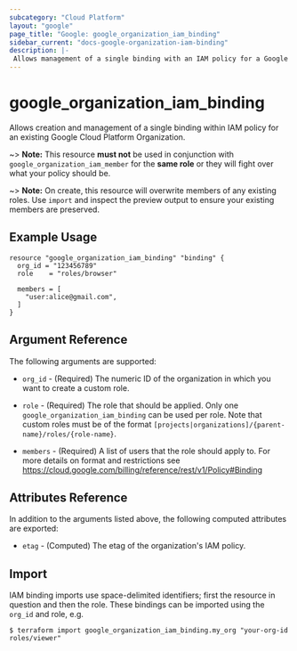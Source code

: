 ```yaml
---
subcategory: "Cloud Platform"
layout: "google"
page_title: "Google: google_organization_iam_binding"
sidebar_current: "docs-google-organization-iam-binding"
description: |-
 Allows management of a single binding with an IAM policy for a Google Cloud Platform Organization.
---
```


# google\_organization\_iam\_binding

Allows creation and management of a single binding within IAM policy for
an existing Google Cloud Platform Organization.

~> **Note:** This resource __must not__ be used in conjunction with
   `google_organization_iam_member` for the __same role__ or they will fight over
   what your policy should be.

~> **Note:** On create, this resource will overwrite members of any existing roles.
    Use `import` and inspect the preview output to ensure
    your existing members are preserved.

## Example Usage

```hcl
resource "google_organization_iam_binding" "binding" {
  org_id = "123456789"
  role    = "roles/browser"

  members = [
    "user:alice@gmail.com",
  ]
}
```

## Argument Reference

The following arguments are supported:

* `org_id` - (Required) The numeric ID of the organization in which you want to create a custom role.

* `role` - (Required) The role that should be applied. Only one
    `google_organization_iam_binding` can be used per role. Note that custom roles must be of the format
    `[projects|organizations]/{parent-name}/roles/{role-name}`.

* `members` - (Required) A list of users that the role should apply to. For more details on format and restrictions see https://cloud.google.com/billing/reference/rest/v1/Policy#Binding

## Attributes Reference

In addition to the arguments listed above, the following computed attributes are
exported:

* `etag` - (Computed) The etag of the organization's IAM policy.

## Import

IAM binding imports use space-delimited identifiers; first the resource in question and then the role.  These bindings can be imported using the `org_id` and role, e.g.

```
$ terraform import google_organization_iam_binding.my_org "your-org-id roles/viewer"
```
